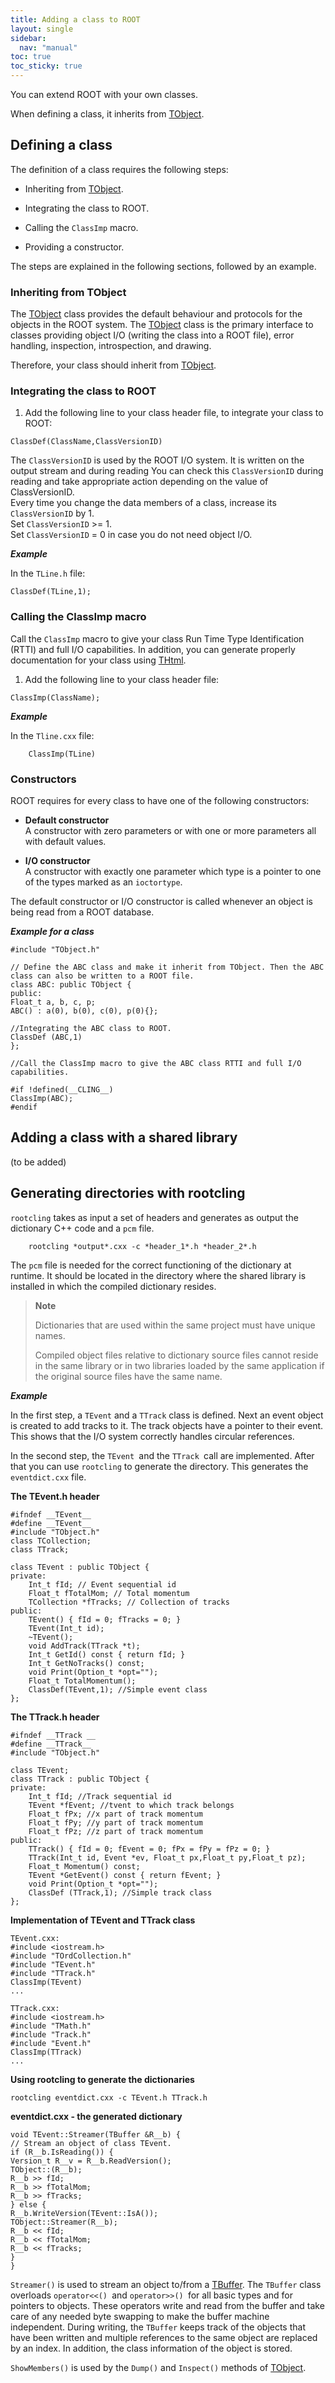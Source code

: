 ```yaml
---
title: Adding a class to ROOT
layout: single
sidebar:
  nav: "manual"
toc: true
toc_sticky: true
---
```


You can extend ROOT with your own classes.

When defining a class, it inherits from [TObject](https://root.cern/doc/master/classTObject.html).

## Defining a class

The definition of a class requires the following steps:

-   Inheriting from [TObject](https://root.cern/doc/master/classTObject.html).

-   Integrating the class to ROOT.

-   Calling the `ClassImp` macro.

-   Providing a constructor.

The steps are explained in the following sections, followed by an example.

### Inheriting from TObject

The [TObject](https://root.cern/doc/master/classTObject.html) class provides the default behaviour and protocols for the objects in the ROOT system. The [TObject](https://root.cern/doc/master/classTObject.html) class is the primary interface to classes providing object I/O (writing the class into a ROOT file), error handling, inspection, introspection, and drawing.

Therefore, your class should inherit from [TObject](https://root.cern/doc/master/classTObject.html).

### Integrating the class to ROOT

1.  Add the following line to your class header file, to integrate your class to ROOT:

```
ClassDef(ClassName,ClassVersionID)
```

The `ClassVersionID` is used by the ROOT I/O system. It is written on the output stream and during reading You can check this `ClassVersionID` during reading and take appropriate action depending on the value of ClassVersionID.  
Every time you change the data members of a class, increase its `ClassVersionID` by 1.  
Set `ClassVersionID` >= 1.  
Set `ClassVersionID` = 0 in case you do not need object I/O.

_**Example**_

In the `TLine.h` file:

```
ClassDef(TLine,1);
```

### Calling the ClassImp macro

Call the `ClassImp` macro to give your class Run Time Type Identification (RTTI) and full I/O capabilities. In addition, you can generate properly documentation for your class using [THtml](https://root.cern/doc/master/classTHtml.html).

1.  Add the following line to your class header file:

```
ClassImp(ClassName);
```

_**Example**_

In the `Tline.cxx` file:

		ClassImp(TLine)

### Constructors

ROOT requires for every class to have one of the following constructors:

-   **Default constructor**  
	A constructor with zero parameters or with one or more parameters all with default values.

-   **I/O constructor**  
	A constructor with exactly one parameter which type is a pointer to one of the types marked as an `ioctortype`.

The default constructor or I/O constructor is called whenever an object is being read from a ROOT database.

_**Example for a class**_

```
#include "TObject.h"

// Define the ABC class and make it inherit from TObject. Then the ABC class can also be written to a ROOT file.
class ABC: public TObject {
public:
Float_t a, b, c, p;
ABC() : a(0), b(0), c(0), p(0){};

//Integrating the ABC class to ROOT.
ClassDef (ABC,1)
};

//Call the ClassImp macro to give the ABC class RTTI and full I/O capabilities.

#if !defined(__CLING__)
ClassImp(ABC);
#endif
```


## Adding a class with a shared library

(to be added)

## Generating directories with rootcling

`rootcling` takes as input a set of headers and generates as output the dictionary C++ code and a `pcm` file.

		rootcling *output*.cxx -c *header_1*.h *header_2*.h

The `pcm` file is needed for the correct functioning of the dictionary at runtime. It should be located in the directory where the shared library is installed in which the compiled dictionary resides.

> **Note**
> 
> Dictionaries that are used within the same project must have unique names.
> 
> Compiled object files relative to dictionary source files cannot reside in the same library or in two libraries loaded by the same application if the original source files have the same name.

_**Example**_

In the first step, a `TEvent` and a `TTrack` class is defined. Next an event object is created to add tracks to it. The track objects have a pointer to their event. This shows that the I/O system correctly handles circular references.

In the second step, the `TEvent `and the `TTrack `call are implemented. After that you can use `rootcling` to generate the directory. This generates the `eventdict.cxx` file.

**The TEvent.h header**
```
#ifndef __TEvent__
#define __TEvent__
#include "TObject.h"
class TCollection;
class TTrack;
		
class TEvent : public TObject {
private:
	Int_t fId; // Event sequential id
	Float_t fTotalMom; // Total momentum
	TCollection *fTracks; // Collection of tracks
public:
	TEvent() { fId = 0; fTracks = 0; }
	TEvent(Int_t id);
	~TEvent();
	void AddTrack(TTrack *t);
	Int_t GetId() const { return fId; }
	Int_t GetNoTracks() const;
	void Print(Option_t *opt="");
	Float_t TotalMomentum();
	ClassDef(TEvent,1); //Simple event class
};
```

**The TTrack.h header**
```
#ifndef __TTrack __
#define __TTrack__
#include "TObject.h"
		
class TEvent;
class TTrack : public TObject {
private:
	Int_t fId; //Track sequential id
	TEvent *fEvent; //tvent to which track belongs
	Float_t fPx; //x part of track momentum
	Float_t fPy; //y part of track momentum
	Float_t fPz; //z part of track momentum
public:
	TTrack() { fId = 0; fEvent = 0; fPx = fPy = fPz = 0; }
	TTrack(Int_t id, Event *ev, Float_t px,Float_t py,Float_t pz);
	Float_t Momentum() const;
	TEvent *GetEvent() const { return fEvent; }
	void Print(Option_t *opt="");
	ClassDef (TTrack,1); //Simple track class
};
```
		
**Implementation of TEvent and TTrack class**
```	
TEvent.cxx:
#include <iostream.h>
#include "TOrdCollection.h"
#include "TEvent.h"
#include "TTrack.h"
ClassImp(TEvent)
...
		
TTrack.cxx:
#include <iostream.h>
#include "TMath.h"
#include "Track.h"
#include "Event.h"
ClassImp(TTrack)
...
```

**Using rootcling to generate the dictionaries**
```
rootcling eventdict.cxx -c TEvent.h TTrack.h
```

**eventdict.cxx - the generated dictionary**
```
void TEvent::Streamer(TBuffer &R__b) {
// Stream an object of class TEvent.
if (R__b.IsReading()) {
Version_t R__v = R__b.ReadVersion();
TObject::(R__b);
R__b >> fId;
R__b >> fTotalMom;
R__b >> fTracks;
} else {
R__b.WriteVersion(TEvent::IsA());
TObject::Streamer(R__b);
R__b << fId;
R__b << fTotalMom;
R__b << fTracks;
}
}
```

`Streamer()` is used to stream an object to/from a [TBuffer](https://root.cern/doc/master/classTBuffer.html). The `TBuffer` class overloads `operator<<() `and `operator>>() `for all basic types and for pointers to objects. These operators write and read from the buffer and take care of any needed byte swapping to make the buffer machine independent. During writing, the `TBuffer` keeps track of the objects that have been written and multiple references to the same object are replaced by an index. In addition, the class information of the object is stored.

`ShowMembers()` is used by the `Dump()` and `Inspect()` methods of [TObject](https://root.cern/doc/master/classTObject.html).
